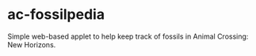 # ac-fossilpedia
 Simple web-based applet to help keep track of fossils in Animal Crossing: New Horizons.
